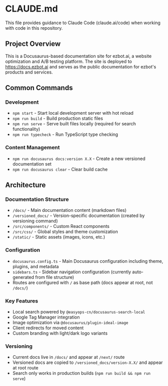# CLAUDE.md

This file provides guidance to Claude Code (claude.ai/code) when working with code in this repository.

## Project Overview

This is a Docusaurus-based documentation site for ezbot.ai, a website optimization and A/B testing platform. The site is deployed to https://docs.ezbot.ai and serves as the public documentation for ezbot's products and services.

## Common Commands

### Development

- `npm start` - Start local development server with hot reload
- `npm run build` - Build production static files
- `npm run serve` - Serve built files locally (required for search functionality)
- `npm run typecheck` - Run TypeScript type checking

### Content Management

- `npm run docusaurus docs:version X.X` - Create a new versioned documentation set
- `npm run docusaurus clear` - Clear build cache

## Architecture

### Documentation Structure

- `/docs/` - Main documentation content (markdown files)
- `/versioned_docs/` - Version-specific documentation (created by versioning command)
- `/src/components/` - Custom React components
- `/src/css/` - Global styles and theme customization
- `/static/` - Static assets (images, icons, etc.)

### Configuration

- `docusaurus.config.ts` - Main Docusaurus configuration including theme, plugins, and metadata
- `sidebars.ts` - Sidebar navigation configuration (currently auto-generated from file structure)
- Routes are configured with `/` as base path (docs appear at root, not `/docs/`)

### Key Features

- Local search powered by `@easyops-cn/docusaurus-search-local`
- Google Tag Manager integration
- Image optimization via `@docusaurus/plugin-ideal-image`
- Client redirects for moved content
- Custom branding with light/dark logo variants

### Versioning

- Current docs live in `/docs/` and appear at `/next/` route
- Versioned docs are copied to `/versioned_docs/version-X.X/` and appear at root route
- Search only works in production builds (`npm run build && npm run serve`)
